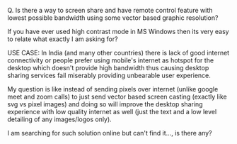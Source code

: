 
Q. Is there a way to screen share and have remote control feature with lowest possible bandwidth using some vector based graphic resolution?

If you have ever used high contrast mode in MS Windows then its very easy to relate what exactly I am asking for?

USE CASE: In India (and many other countries) there is lack of good internet connectivity or people prefer using mobile's internet as hotspot for the desktop which doesn't provide high bandwidth thus causing desktop sharing services fail miserably providing unbearable user experience.

My question is like instead of sending pixels over internet (unlike google meet and zoom calls) to just send vector based screen casting (exactly like svg vs pixel images) and  doing so will improve the desktop sharing experience with low quality internet as well (just the text and a low level detailing of any images/logos only).

I am searching for such solution online but can't find it..., is there any?
